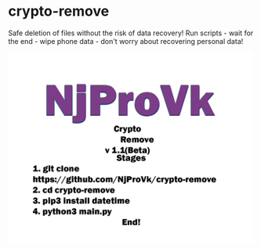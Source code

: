 # crypto-remove
Safe deletion of files without the risk of data recovery! Run scripts - wait for the end - wipe phone data - don't worry about recovering personal data!

<div id="header" align="left">
  <img src="https://github.com/NjProVk/crypto-remove/blob/main/back/test/crypto-rem.png?raw=true" width="500"/>
</div>
